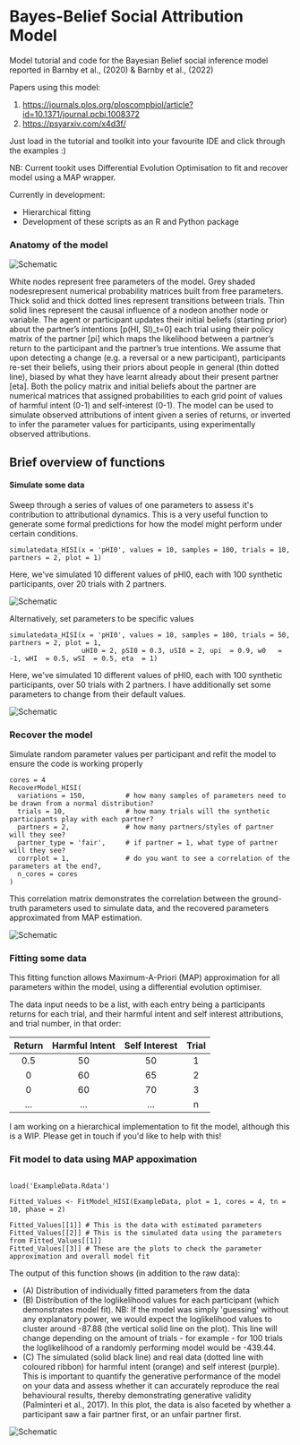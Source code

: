 # Bayes-Belief Social Attribution Model
Model tutorial and code for the Bayesian Belief social inference model reported in Barnby et al., (2020) &amp; Barnby et al., (2022)

Papers using this model: 

1. https://journals.plos.org/ploscompbiol/article?id=10.1371/journal.pcbi.1008372
2. https://psyarxiv.com/x4d3f/

Just load in the tutorial and toolkit into your favourite IDE and click through the examples :) 

NB: Current tookit uses Differential Evolution Optimisation to fit and recover model using a MAP wrapper.

Currently in development: 

  - Hierarchical fitting
  - Development of these scripts as an R and Python package

### Anatomy of the model

![Schematic](ExampleStills/ModelSchematic.png)

White nodes represent free parameters of the model. Grey shaded nodesrepresent numerical probability matrices built from free parameters. Thick solid and thick dotted lines represent transitions between trials. Thin solid lines represent the causal influence of a nodeon another node or variable. The agent or participant updates their initial beliefs (starting prior) about the partner’s intentions [p(HI, SI)_t=0] each trial using their policy matrix of the partner [pi] which maps the likelihood between a partner’s return to the participant and the partner’s true intentions. We assume that upon detecting a change (e.g. a reversal or a new participant), participants re-set their beliefs, using their priors about people in general (thin dotted line), biased by what they have learnt already about their present partner [eta]. Both the policy matrix and initial beliefs about the partner are numerical matrices that assigned probabilities to each grid point of values of harmful intent (0-1) and self-interest (0-1). The model can be used to simulate observed attributions of intent given a series of returns, or inverted to infer the parameter values for participants, using experimentally observed attributions.

## Brief overview of functions

#### Simulate some data

Sweep through a series of values of one parameters to assess it's contribution to attributional dynamics. This is a very useful function to generate some formal predictions for how the model might perform under certain conditions.

```{r}
simulatedata_HISI(x = 'pHI0', values = 10, samples = 100, trials = 10, partners = 2, plot = 1)
```

Here, we've simulated 10 different values of pHI0, each with 100 synthetic participants, over 20 trials with 2 partners.

![Schematic](ExampleStills/Simulation1.png)

Alternatively, set parameters to be specific values

```{r}
simulatedata_HISI(x = 'pHI0', values = 10, samples = 100, trials = 50, partners = 2, plot = 1,
                  uHI0 = 2, pSI0 = 0.3, uSI0 = 2, upi  = 0.9, w0   = -1, wHI  = 0.5, wSI  = 0.5, eta  = 1)
```
Here, we've simulated 10 different values of pHI0, each with 100 synthetic participants, over 50 trials with 2 partners. I have additionally set some parameters to change from their default values.

![Schematic](ExampleStills/Simulation2.png)

### Recover the model

Simulate random parameter values per participant and refit the model to ensure the code is working properly

```{r}
cores = 4
RecoverModel_HISI(
  variations = 150,          # how many samples of parameters need to be drawn from a normal distribution?
  trials = 10,               # how many trials will the synthetic participants play with each partner?
  partners = 2,              # how many partners/styles of partner will they see?
  partner_type = 'fair',     # if partner = 1, what type of partner will they see?
  corrplot = 1,              # do you want to see a correlation of the parameters at the end?,
  n_cores = cores
)
```

This correlation matrix demonstrates the correlation between the ground-truth parameters used to simulate data, and the recovered parameters approximated from MAP estimation.

![Schematic](ExampleStills/Recovery.png)

### Fitting some data

This fitting function allows Maximum-A-Priori (MAP) approximation for all parameters within the model, using a differential evolution optimiser.

The data input needs to be a list, with each entry being a participants
returns for each trial, and their harmful intent and self interest
attributions, and trial number, in that order:

| Return | Harmful Intent | Self Interest | Trial |
|:------:|:--------------:|:-------------:|:-----:|
| 0.5    | 50             | 50            | 1     |
| 0      | 60             | 65            | 2     |
| 0      | 60             | 70            | 3     |
| ...    | ...            | ...           | n     |

I am working on a hierarchical implementation to fit the model, although this is a WIP. 
Please get in touch if you'd like to help with this!

### Fit model to data using MAP appoximation

```{r}

load('ExampleData.Rdata')

Fitted_Values <- FitModel_HISI(ExampleData, plot = 1, cores = 4, tn = 10, phase = 2)

Fitted_Values[[1]] # This is the data with estimated parameters
Fitted_Values[[2]] # This is the simulated data using the parameters from Fitted_Values[[1]]
Fitted_Values[[3]] # These are the plots to check the parameter approximation and overall model fit

```

The output of this function shows (in addition to the raw data):
- (A) Distribution of individually fitted parameters from the data
- (B) Distribution of the loglikelihood values for each participant (which demonstrates model fit). NB: If the model was simply 'guessing' without any explanatory power, we would expect the loglikelihood values to cluster around -87.88 (the vertical solid line on the plot). This line will change depending on the amount of trials - for example - for 100 trials the loglikelihood of a randomly performing model would be -439.44.
- (C) The simulated (solid black line) and real data (dotted line with coloured ribbon) for harmful intent (orange) and self interest (purple). This is important to quantify the generative performance of the model on your data and assess whether it can accurately reproduce the real behavioural results, thereby demonstrating generative validity (Palminteri et al., 2017). In this plot, the data is also faceted by whether a participant saw a fair partner first, or an unfair partner first. 

![Schematic](ExampleStills/Fitting.png)
